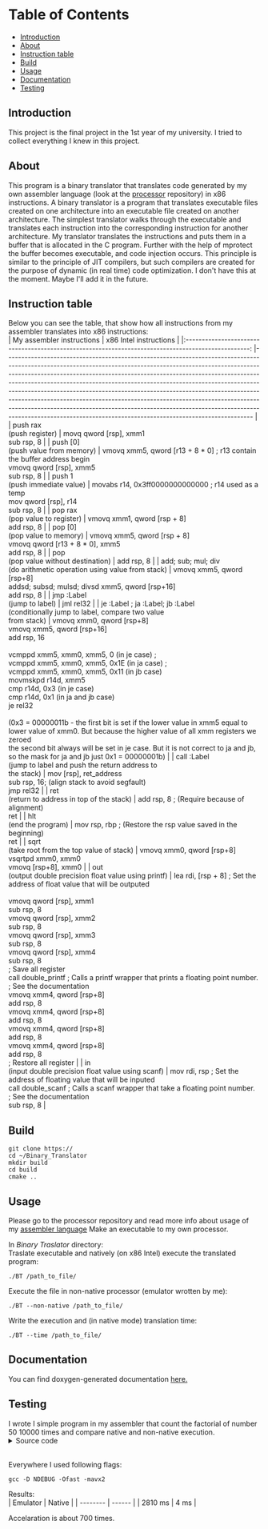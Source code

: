 # Table of Contents
* [Introduction](#intro)
* [About](#about)
* [Instruction table](#instructions)
* [Build](#build)
* [Usage](#usage)
* [Documentation](#document)
* [Testing](#testing)


<h2 id="intro">Introduction </h2>
This project is the final project in the 1st year of my university. I tried to collect everything I knew in this project. 

<h2 id="about">About </h2>
This program is a binary translator that translates
code generated by my own assembler language (look at the <a href="https://github.com/krisszzzz/proccessor">processor</a> repository) in x86 instructions.
A binary translator is a program that translates executable files created on one architecture into an executable file created on another architecture. The simplest translator walks through the executable and translates each instruction into the corresponding instruction for another architecture. My translator translates the instructions and puts them in a buffer that is allocated in the C program. Further with the help of mprotect the buffer becomes executable, and code injection occurs. This principle is similar to the principle of JIT compilers, but such compilers are created for the purpose of dynamic (in real time) code optimization. I don't have this at the moment. Maybe I'll add it in the future.  


<h2 id="instructions">Instruction table </h2>

Below you can see the table, that show how all instructions from my assembler translates into x86 instructions:  
|                                     My assembler instructions                                      	| x86 Intel instructions                                                                                                                                                                                                                                                                                                                                                                                                                                                                                                                                                                                                                        	|
|:--------------------------------------------------------------------------------------------------:	|-----------------------------------------------------------------------------------------------------------------------------------------------------------------------------------------------------------------------------------------------------------------------------------------------------------------------------------------------------------------------------------------------------------------------------------------------------------------------------------------------------------------------------------------------------------------------------------------------------------------------------------------------	|
|                                     push rax<br>(push register)                                    	| movq qword [rsp], xmm1<br>sub rsp, 8                                                                                                                                                                                                                                                                                                                                                                                                                                                                                                                                                                                                          	|
|                                push [0]<br>(push value from memory)                                	| vmovq xmm5, qword [r13 + 8 * 0] ; r13 contain the buffer address begin<br>vmovq qword [rsp], xmm5<br>sub rsp, 8                                                                                                                                                                                                                                                                                                                                                                                                                                                                                                                               	|
|                                  push 1<br>(push immediate value)                                  	| movabs r14, 0x3ff0000000000000 ; r14 used as a temp<br>mov qword [rsp], r14<br>sub rsp, 8                                                                                                                                                                                                                                                                                                                                                                                                                                                                                                                                                     	|
|                                 pop rax<br>(pop value to register)                                 	| vmovq xmm1, qword [rsp + 8]<br>add rsp, 8                                                                                                                                                                                                                                                                                                                                                                                                                                                                                                                                                                                                     	|
|                                  pop [0]<br>(pop value to memory)                                  	| vmovq xmm5, qword [rsp + 8]<br>vmovq qword [r13 + 8 * 0], xmm5<br>add rsp, 8                                                                                                                                                                                                                                                                                                                                                                                                                                                                                                                                                                  	|
|                               pop<br>(pop value without destination)                               	| add rsp, 8                                                                                                                                                                                                                                                                                                                                                                                                                                                                                                                                                                                                                                    	|
|               add; sub; mul; div<br>(do arithmetic operation using value from stack)               	| vmovq xmm5, qword [rsp+8]<br>addsd; subsd; mulsd; divsd xmm5, qword [rsp+16]<br>add rsp, 8                                                                                                                                                                                                                                                                                                                                                                                                                                                                                                                                                    	|
|                                    jmp :Label<br>(jump to label)                                   	| jml rel32                                                                                                                                                                                                                                                                                                                                                                                                                                                                                                                                                                                                                                     	|
| je :Label ; ja :Label; jb :Label<br>(conditionally jump to label, compare two value<br>from stack) 	| vmovq xmm0, qword [rsp+8]<br>vmovq xmm5, qword [rsp+16]<br>add rsp, 16<br><br>vcmppd xmm5, xmm0, xmm5, 0 (in je case) ;<br>vcmppd xmm5, xmm0, xmm5, 0x1E (in ja case) ;<br>vcmppd xmm5, xmm0, xmm5, 0x11 (in jb case)<br>movmskpd r14d, xmm5<br>cmp r14d, 0x3 (in je case)<br>cmp r14d, 0x1 (in ja and jb case)<br>je rel32<br><br>(0x3 = 00000011b - the first bit is set if the lower value in xmm5 equal to<br> lower value of xmm0. But because the higher value of all xmm registers we zeroed<br> the second bit always will be set in je case. But it is not correct to ja and jb,<br> so the mask for ja and jb just 0x1 = 00000001b) 	|
|             call :Label<br>(jump to label and push the return address to <br>the stack)            	| mov [rsp], ret_address<br>sub rsp, 16; (align stack to avoid segfault)<br>jmp rel32                                                                                                                                                                                                                                                                                                                                                                                                                                                                                                                                                           	|
|                           ret<br>(return to address in top of the stack)                           	| add rsp, 8 ; (Require because of alignment)<br>ret                                                                                                                                                                                                                                                                                                                                                                                                                                                                                                                                                                                            	|
|                                      hlt<br>(end the program)                                      	| mov rsp, rbp ; (Restore the rsp value saved in the beginning)<br>ret                                                                                                                                                                                                                                                                                                                                                                                                                                                                                                                                                                          	|
|                           sqrt<br>(take root from the top value of stack)                          	| vmovq xmm0, qword [rsp+8]<br>vsqrtpd xmm0, xmm0<br>vmovq [rsp+8], xmm0                                                                                                                                                                                                                                                                                                                                                                                                                                                                                                                                                                        	|
|                      out<br>(output double precision float value using printf)                     	| lea rdi, [rsp + 8] ; Set the address of float value that will be outputed<br><br>vmovq qword [rsp], xmm1<br>sub rsp, 8<br>vmovq qword [rsp], xmm2<br>sub rsp, 8<br>vmovq qword [rsp], xmm3<br>sub rsp, 8<br>vmovq qword [rsp], xmm4<br>sub rsp, 8<br>; Save all register<br>call double_printf ; Calls a printf wrapper that prints a floating point number.<br>                   ; See the documentation<br>vmovq xmm4, qword [rsp+8]<br>add rsp, 8<br>vmovq xmm4, qword [rsp+8]<br>add rsp, 8<br>vmovq xmm4, qword [rsp+8]<br>add rsp, 8<br>vmovq xmm4, qword [rsp+8]<br>add rsp, 8<br>; Restore all register                              	|
|                       in<br>(input double precision float value using scanf)                       	| mov rdi, rsp ; Set the address of floating value that will be inputed<br>call double_scanf ; Calls a scanf wrapper that take a floating point  number.<br>                  ; See the documentation<br>sub rsp, 8                                                                                                                                                                                                                                                                                                                                                                                                                             	|
<h2 id="build">Build</h2>

~~~
git clone https://
cd ~/Binary_Translator
mkdir build
cd build
cmake ..
~~~

<h2 id="usage">Usage</h2>
Please go to the processor repository and read more info about usage of my <a href="https://github.com/krisszzzz/proccessor">assembler language</a>  
Make an executable to my own processor.  

In *Binary Traslator* directory:   
Traslate executable and natively (on x86 Intel) execute the translated program:
~~~shell
./BT /path_to_file/
~~~

Execute the file in non-native processor (emulator wrotten by me):
~~~shell
./BT --non-native /path_to_file/
~~~

Write the execution and (in native mode) translation time:
~~~shell
./BT --time /path_to_file/
~~~

<h2 id="document">Documentation</h2>
You can find doxygen-generated documentation <a href="https://github.com/krisszzzz/Binary-Translator/blob/master/html/index.html">here.</a>  

<h2 id="testing">Testing</h2>
I wrote I simple program in my assembler that count the factorial of number 50 10000 times and compare native and non-native execution.  
<details>

<summary>Source code</summary>

~~~
:5
push 50
pop ax

push 0
pop bx

push 1
pop [0]

:3
push bx
push 1
add
pop bx
push bx
push bx

push [0]
mul
pop [0]

push ax
ja :3

push cx
push 1
add
pop cx
push cx
push 10000
ja :5

push [0]
out
hlt 
~~~
</details>
</br>

Everywhere I used following flags:  
~~~
gcc -D NDEBUG -Ofast -mavx2 
~~~

Results:  
| Emulator | Native |
| -------- | ------ |
|  2810 ms |  4 ms  |

Accelaration is about 700 times.  
